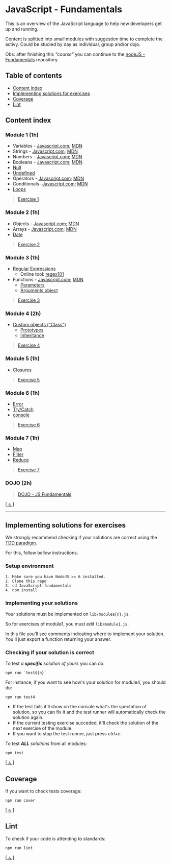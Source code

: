 # JavaScript - Fundamentals #

This is an overview of the JavaScript language to help new developers get up and running.

Content is splitted into small modules with suggestion time to complete the activy.
Could be studied by day as individual, group and/or dojo.

Obs: after finishing this _"course"_ you can continue to the [nodeJS - Fundamentals](https://github.com/ciandt-dev/NodeJS-fundamentals) repository.

## Table of contents ##

* [Content index](#content-index)
* [Implementing solutions for exercises](#implementing-solutions-for-exercises)
* [Coverage](#coverage)
* [Lint](#lint)

## Content index ##

### Module 1 (1h) ###
* Variables - [Javascript.com](https://www.javascript.com/learn/variables); [MDN](https://developer.mozilla.org/pt-BR/docs/Learn/JavaScript/First_steps/Vari%C3%A1veis)
* Strings - [Javascript.com](https://www.javascript.com/learn/strings); [MDN](https://developer.mozilla.org/en-US/docs/Web/JavaScript/Reference/Global_Objects/String)
* Numbers - [Javascript.com](https://www.javascript.com/learn/numbers); [MDN](https://developer.mozilla.org/en-US/docs/Web/JavaScript/Reference/Global_Objects/Number)
* Booleans - [Javascript.com](https://www.javascript.com/learn/booleans); [MDN](https://developer.mozilla.org/en-US/docs/Web/JavaScript/Reference/Global_Objects/Boolean)
* [Null](https://developer.mozilla.org/en-US/docs/Web/JavaScript/Reference/Global_Objects/null)
* [Undefined](https://developer.mozilla.org/en-US/docs/Web/JavaScript/Reference/Global_Objects/undefined)
* Operators - [Javascript.com](https://www.javascript.com/learn/operators); [MDN](https://developer.mozilla.org/en-US/docs/Web/JavaScript/Reference/Operators)
* Conditionals- [Javascript.com](https://www.javascript.com/learn/conditionals); [MDN](https://developer.mozilla.org/en-US/docs/Web/JavaScript/Reference/Statements/if...else)
* [Loops](https://developer.mozilla.org/en-US/docs/Web/JavaScript/Guide/Loops_and_iteration)

> [Exercise 1](./docs/exercises/1.module.md)

### Module 2 (1h) ###
* Objects - [Javascript.com](https://www.javascript.com/learn/objects); [MDN](https://developer.mozilla.org/en-US/docs/Web/JavaScript/Guide/Working_with_Objects)
* Arrays - [Javascript.com](https://www.javascript.com/learn/arrays); [MDN](https://developer.mozilla.org/en-US/docs/Web/JavaScript/Reference/Global_Objects/Array)
* [Date](https://developer.mozilla.org/en-US/docs/Web/JavaScript/Guide/Numbers_and_dates#Date_object)

> [Exercise 2](./docs/exercises/2.module.md)

### Module 3 (1h) ###
* [Regular Expressions](https://developer.mozilla.org/en-US/docs/Web/JavaScript/Guide/Regular_Expressions)
    * Online tool: [regex101](https://regex101.com/)
* Functions - [Javascript.com](https://www.javascript.com/learn/functions); [MDN](https://developer.mozilla.org/en-US/docs/Glossary/Function)
    * [Parameters](https://developer.mozilla.org/en-US/docs/Web/JavaScript/Guide/Functions#Function_parameters)
    * [Arguments object](https://developer.mozilla.org/en-US/docs/Web/JavaScript/Guide/Functions#Using_the_arguments_object)

> [Exercise 3](./docs/exercises/3.module.md)

### Module 4 (2h) ###
* [Custom objects ("Class")](https://developer.mozilla.org/en-US/docs/Learn/JavaScript/Objects/Object-oriented_JS)
    * [Prototypes](https://developer.mozilla.org/en-US/docs/Learn/JavaScript/Objects/Object_prototypes)
    * [Inheritance](https://developer.mozilla.org/en-US/docs/Learn/JavaScript/Objects/Inheritance)

> [Exercise 4](./docs/exercises/4.module.md)

### Module 5 (1h) ###
* [Closures](https://developer.mozilla.org/en-US/docs/Web/JavaScript/Closures)

> [Exercise 5](./docs/exercises/5.module.md)

### Module 6 (1h) ###
* [Error](https://developer.mozilla.org/en-US/docs/Web/JavaScript/Guide/Control_flow_and_error_handling#Exception_handling_statements)
* [Try/Catch](https://developer.mozilla.org/en-US/docs/Web/JavaScript/Reference/Statements/try...catch)
* [console](https://developers.google.com/web/tools/chrome-devtools/console/console-reference)

> [Exercise 6](./docs/exercises/6.module.md)

### Module 7 (1h) ###
* [Map](https://developer.mozilla.org/en-US/docs/Web/JavaScript/Reference/Global_Objects/Array/map)
* [Filter](https://developer.mozilla.org/en-US/docs/Web/JavaScript/Reference/Global_Objects/Array/filter)
* [Reduce](https://developer.mozilla.org/en-US/docs/Web/JavaScript/Reference/Global_Objects/Array/reduce)

> [Exercise 7](./docs/exercises/7.module.md)

### DOJO (2h) ###

> [DOJO - JS Fundamentals](./docs/exercises/dojo.md)

[[ :top: ]](#)

* * *

## Implementing solutions for exercises ##

We strongly recommend checking if your solutions are correct using the [TDD paradigm](https://en.wikipedia.org/wiki/Test-driven_development "Test-Driven-Development").

For this, follow bellow instructions.

### Setup environment ###

```shell
1. Make sure you have NodeJS >= 6 installed.
2. Clone this repo
3. cd JavaScript-fundamentals
4. npm install
```

### Implementing your solutions ###
Your solutions must be implemented on `lib/module${n}.js`.

So for exercises of module1, you must edit `lib/module1.js`.

In this file you'll see comments indicating where to implement your solution.
You'll just export a function returning your answer.

### Checking if your solution is correct ###

To test _a **specific** solution of yours_ you can do:

```shell
npm run `test${n}`
```

For instance, if you want to see how's your solution for module4, you should do:

```shell
npm run test4
```

* If the test fails it'll show on the console what's the spectation of solution, so you can fix it and the test runner will automatically check the solution again.
* If the current testing exercise succeded, it'll check the solution of the next exercise of the module.
* If you want to stop the test runner, just press _ctrl+c_.

To test _**ALL** solutions_ from all modules:
```shell
npm test
```

[[ :top: ]](#)

## Coverage ##

If you want to check tests coverage:

```shell
npm run cover
```

[[ :top: ]](#)

## Lint ##

To check if your code is attending to standards:

```shell
npm run lint
```

[[ :top: ]](#)
